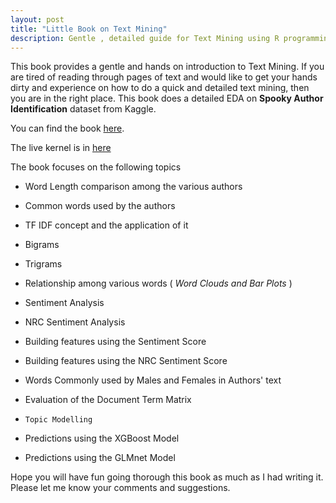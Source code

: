 ```yaml
---
layout: post
title: "Little Book on Text Mining"
description: Gentle , detailed guide for Text Mining using R programming language
---
```


This book provides a gentle and hands on introduction to Text Mining. If you are tired of reading through pages of text and would like to get your hands dirty and experience on how to do a quick and detailed text mining, then  you are in the right place. This book does a detailed EDA on **Spooky Author Identification** dataset from Kaggle.     

You can find the book [here](http://ambarishg.github.io/books/LittleBookTextMining/).         

The live kernel is in [here](https://www.kaggle.com/ambarish/detailed-spooky-fun-eda-and-modelling)     

The book focuses on the following topics                 

*    Word Length comparison among the various authors                     

*    Common words used by the authors                     

*    TF IDF concept and the application of it                         

*    Bigrams                                   

*    Trigrams                                

*    Relationship among various words    ( *Word Clouds and Bar Plots* )                      
 
*    Sentiment Analysis                                        

*    NRC Sentiment Analysis                                   

*    Building features using the Sentiment Score                                       

*    Building features using the NRC Sentiment Score                                      

*    Words Commonly used by Males and Females in Authors' text                               

*    Evaluation of the Document Term Matrix                              

*     Topic Modelling                 

*    Predictions using the XGBoost Model                            

*    Predictions using the GLMnet Model                      
                        
Hope you will have fun going thorough this book as much as I had writing it.               
Please let me know your comments and suggestions.